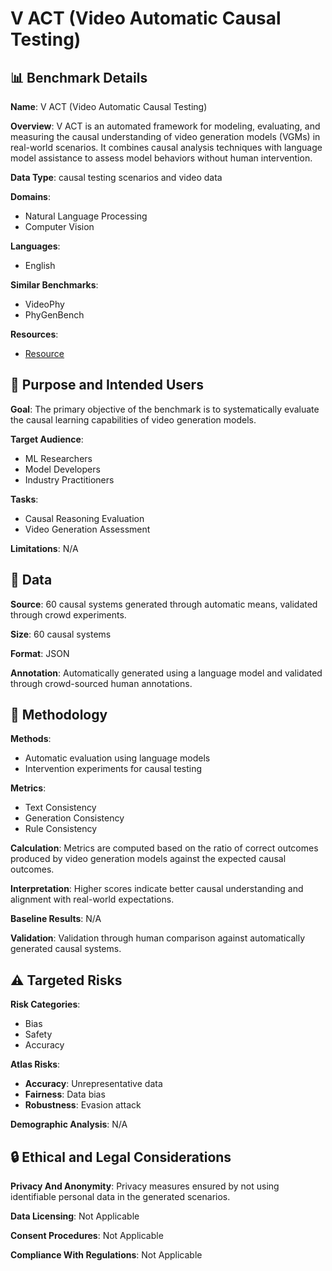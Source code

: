 # V ACT (Video Automatic Causal Testing)

## 📊 Benchmark Details

**Name**: V ACT (Video Automatic Causal Testing)

**Overview**: V ACT is an automated framework for modeling, evaluating, and measuring the causal understanding of video generation models (VGMs) in real-world scenarios. It combines causal analysis techniques with language model assistance to assess model behaviors without human intervention.

**Data Type**: causal testing scenarios and video data

**Domains**:
- Natural Language Processing
- Computer Vision

**Languages**:
- English

**Similar Benchmarks**:
- VideoPhy
- PhyGenBench

**Resources**:
- [Resource](https://arxiv.org/abs/2503.06163)

## 🎯 Purpose and Intended Users

**Goal**: The primary objective of the benchmark is to systematically evaluate the causal learning capabilities of video generation models.

**Target Audience**:
- ML Researchers
- Model Developers
- Industry Practitioners

**Tasks**:
- Causal Reasoning Evaluation
- Video Generation Assessment

**Limitations**: N/A

## 💾 Data

**Source**: 60 causal systems generated through automatic means, validated through crowd experiments.

**Size**: 60 causal systems

**Format**: JSON

**Annotation**: Automatically generated using a language model and validated through crowd-sourced human annotations.

## 🔬 Methodology

**Methods**:
- Automatic evaluation using language models
- Intervention experiments for causal testing

**Metrics**:
- Text Consistency
- Generation Consistency
- Rule Consistency

**Calculation**: Metrics are computed based on the ratio of correct outcomes produced by video generation models against the expected causal outcomes.

**Interpretation**: Higher scores indicate better causal understanding and alignment with real-world expectations.

**Baseline Results**: N/A

**Validation**: Validation through human comparison against automatically generated causal systems.

## ⚠️ Targeted Risks

**Risk Categories**:
- Bias
- Safety
- Accuracy

**Atlas Risks**:
- **Accuracy**: Unrepresentative data
- **Fairness**: Data bias
- **Robustness**: Evasion attack

**Demographic Analysis**: N/A

## 🔒 Ethical and Legal Considerations

**Privacy And Anonymity**: Privacy measures ensured by not using identifiable personal data in the generated scenarios.

**Data Licensing**: Not Applicable

**Consent Procedures**: Not Applicable

**Compliance With Regulations**: Not Applicable
